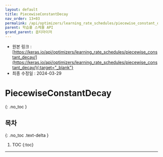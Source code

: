 ```yaml
---
layout: default
title: PiecewiseConstantDecay
nav_order: 13+03
permalink: /api/optimizers/learning_rate_schedules/piecewise_constant_decay/
parent: 학습률 스케쥴 API
grand_parent: 옵티마이저
---
```


* 원본 링크 : [https://keras.io/api/optimizers/learning_rate_schedules/piecewise_constant_decay/](https://keras.io/api/optimizers/learning_rate_schedules/piecewise_constant_decay/){:target="_blank"}
* 최종 수정일 : 2024-03-29

# PiecewiseConstantDecay
{: .no_toc }

## 목차
{: .no_toc .text-delta }

1. TOC
{:toc}

---
